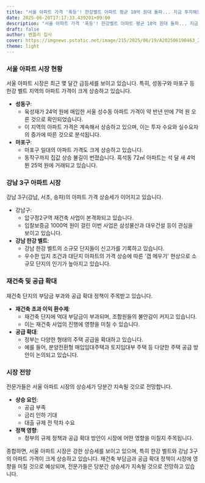 ```yaml
---
title: "서울 아파트 가격 '폭등'! 한강벨트 아파트 평균 10억 원대 돌파... 지금 투자해도 될까? 강남3구 아파트 가격 상승세 계속! 재건축 부담금 부과에 공급 확대 정책까지, 시장 전망은?"
date: 2025-06-20T17:17:33.439201+09:00
description: "서울 아파트 가격 '폭등'! 한강벨트 아파트 평균 10억 원대 돌파... 지금 투자해도 될까? 강남3구 아파트 가격 상승세 계속! 재건축 부담금 부과에 공급 확대 정책까지, 시장 전망은?"
draft: false
author: 벤틀리 집사
cover: https://imgnews.pstatic.net/image/215/2025/06/19/A202506190463_20250619180211601.png?type=nf142_103
theme: light
---
```


### 서울 아파트 시장 현황

서울 아파트 시장은 최근 몇 달간 급등세를 보이고 있습니다. 특히, 성동구와 마포구 등 한강 벨트 지역의 아파트 가격이 크게 상승하고 있습니다.

*   **성동구**: 
    *   육성재가 24억 원에 매입한 서울 성수동 아파트 가격이 약 반년 만에 7억 원 오른 것으로 확인되었습니다.
    *   이 지역의 아파트 가격은 계속해서 상승하고 있으며, 이는 투자 수요와 실수요자의 증가에 따른 것으로 분석됩니다.
*   **마포구**:
    *   마포구 일대의 아파트 가격도 크게 상승하고 있습니다.
    *   동작구까지 집값 상승 불길이 번졌습니다. 흑석동 72㎡ 아파트는 석 달 새 4억 뛴 25억 원에 거래되고 있습니다.

### 강남 3구 아파트 시장

강남 3구(강남, 서초, 송파)의 아파트 가격 상승세가 이어지고 있습니다.

*   강남구:
    *   압구정2구역 재건축 사업이 본격화되고 있습니다. 
    *   입찰보증금 1000억 원이 걸린 이번 사업은 삼성물산과 대우건설 등이 관심을 보이고 있습니다.
*   **강남 한강 벨트**:
    *   강남 한강 벨트의 소규모 단지들이 신고가를 기록하고 있습니다. 
    *   우수한 입지 조건과 대단지 아파트의 가격 상승에 따른 '갭 메우기' 현상으로 소규모 단지의 인기가 높아지고 있습니다.

### 재건축 및 공급 확대

재건축 단지의 부담금 부과와 공급 확대 정책이 주목받고 있습니다.

*   **재건축 초과 이익 환수제**:
    *   재건축 단지에 억대 부담금이 부과되며, 조합원들의 불안감이 커지고 있습니다. 
    *   이는 재건축 사업의 진행에 영향을 미칠 수 있습니다.
*   **공급 확대**:
    *   정부는 다양한 형태의 주택 공급을 확대하고 있습니다. 
    *   예를 들어, 분양전환형 매입임대주택과 토지임대부 주택 등 다양한 주택 공급 방안이 논의되고 있습니다.

### 시장 전망

전문가들은 서울 아파트 시장의 상승세가 당분간 지속될 것으로 전망합니다.

*   **상승 요인**:
    *   공급 부족
    *   금리 인하 기대
    *   대출 규제 전 막차 수요
*   **정책 영향**:
    *   정부의 규제 정책과 공급 확대 방안이 시장에 어떤 영향을 미칠지 주목됩니다.

종합하면, 서울 아파트 시장은 강한 상승세를 보이고 있으며, 특히 한강 벨트와 강남 3구의 아파트 가격이 크게 상승하고 있습니다. 재건축 부담금과 공급 확대 정책이 시장에 영향을 미칠 것으로 예상되며, 전문가들은 당분간 상승세가 지속될 것으로 전망하고 있습니다.